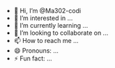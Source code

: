 - 👋 Hi, I’m @Ma302-codi
- 👀 I’m interested in ...
- 🌱 I’m currently learning ...
- 💞️ I’m looking to collaborate on ...
- 📫 How to reach me ...
- 😄 Pronouns: ...
- ⚡ Fun fact: ...

<!---
Ma302-codi/Ma302-codi is a ✨ special ✨ repository because its `README.md` (this file) appears on your GitHub profile.
You can click the Preview link to take a look at your changes.
--->
